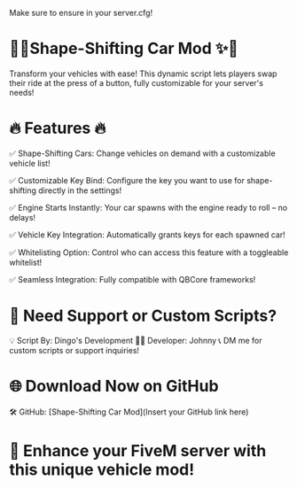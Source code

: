 Make sure to ensure in your server.cfg!



# 🚗✨Shape-Shifting Car Mod ✨🚗

Transform your vehicles with ease! This dynamic script lets players swap their ride at the press of a button, fully customizable for your server's needs!

# 🔥 Features 🔥

✅ Shape-Shifting Cars: Change vehicles on demand with a customizable vehicle list!

✅ Customizable Key Bind: Configure the key you want to use for shape-shifting directly in the settings!

✅ Engine Starts Instantly: Your car spawns with the engine ready to roll – no delays!

✅ Vehicle Key Integration: Automatically grants keys for each spawned car!

✅ Whitelisting Option: Control who can access this feature with a toggleable whitelist!

✅ Seamless Integration: Fully compatible with QBCore frameworks!

# 📩 Need Support or Custom Scripts?

💡 Script By: Dingo's Development
👨‍💻 Developer: Johnny
📞 DM me for custom scripts or support inquiries!

# 🌐 Download Now on GitHub

🛠️ GitHub: [Shape-Shifting Car Mod](Insert your GitHub link here)

# 🚀 Enhance your FiveM server with this unique vehicle mod!

